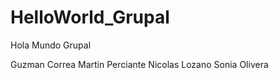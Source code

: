 # HelloWorld_Grupal
 Hola Mundo Grupal

Guzman Correa
Martin Perciante
Nicolas Lozano
Sonia Olivera
